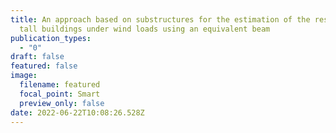 ```yaml
---
title: An approach based on substructures for the estimation of the response of
  tall buildings under wind loads using an equivalent beam
publication_types:
  - "0"
draft: false
featured: false
image:
  filename: featured
  focal_point: Smart
  preview_only: false
date: 2022-06-22T10:08:26.528Z
---
```

